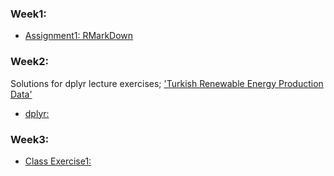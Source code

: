 

### Week1:
* [Assignment1: RMarkDown](Assignment1_.html)


### Week2:
Solutions for dplyr lecture exercises; ['Turkish Renewable Energy Production Data'](https://pjournal.github.io/files/dplyr_renewable.html)
* [dplyr: ](Week_2_dplyr.html)


### Week3:
* [Class Exercise1:](Class_Exercise04112020.html)
